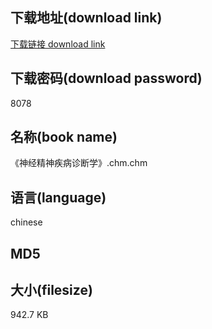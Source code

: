## 下载地址(download link)
[下载链接 download link](https://tutu365.netlify.app/?s=%E3%80%8A%E7%A5%9E%E7%BB%8F%E7%B2%BE%E7%A5%9E%E7%96%BE%E7%97%85%E8%AF%8A%E6%96%AD%E5%AD%A6%E3%80%8B.chm)

## 下载密码(download password)
8078

## 名称(book name)
《神经精神疾病诊断学》.chm.chm

## 语言(language)
chinese

## MD5


## 大小(filesize)
942.7 KB
